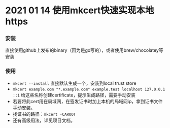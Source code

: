 # 2021 01 14 使用mkcert快速实现本地https

### 安装
直接使用github上发布的binary（因为是go写的），或者使用brew/chocolatey等安装
### 使用
- `mkcert --install` 直接默认生成一个，安装到local trust store
- `mkcert example.com "*.example.com" example.test localhost 127.0.0.1 ::1` 给这些名称创建certificate，提示生成路径，需要手动安装
- 若要将此cert用在局域网，在签发证书时加上本机的局域网ip，拿到证书文件手动安装。
- 找证书的路径：`mkcert -CAROOT`
- 还有高级用法，详见项目文档。
